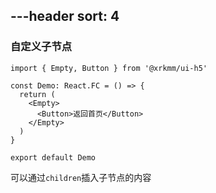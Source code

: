 ---header
sort: 4
---

### 自定义子节点

```tsx
import { Empty, Button } from '@xrkmm/ui-h5'

const Demo: React.FC = () => {
  return (
    <Empty>
      <Button>返回首页</Button>
    </Empty>
  )
}

export default Demo
```
可以通过`children`插入子节点的内容

